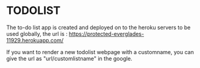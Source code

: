 # TODOLIST

The to-do list app is created and deployed on to the heroku servers to be used globally,
the url is : https://protected-everglades-11929.herokuapp.com/

If you want to render a  new todolist webpage with a customname, you can give
the url as  "url/customlistname" in the google.
